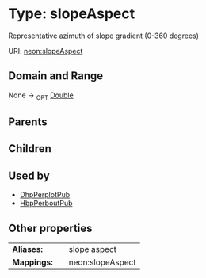 
# Type: slopeAspect


Representative azimuth of slope gradient (0-360 degrees)

URI: [neon:slopeAspect](https://data.neonscience.org/slopeAspect)


## Domain and Range

None ->  <sub>OPT</sub> [Double](types/Double.md)

## Parents


## Children


## Used by

 * [DhpPerplotPub](DhpPerplotPub.md)
 * [HbpPerboutPub](HbpPerboutPub.md)

## Other properties

|  |  |  |
| --- | --- | --- |
| **Aliases:** | | slope aspect |
| **Mappings:** | | neon:slopeAspect |

